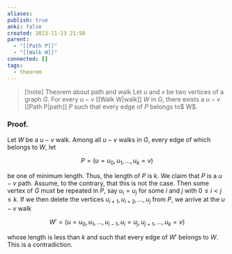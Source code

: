```yaml
---
aliases: 
publish: true
anki: false
created: 2023-11-23 21:58
parent:
  - "[[Path P]]"
  - "[[Walk W]]"
connected: []
tags:
  - theorem
---
```


> [!note] Theorem about path and walk
Let ${} u$ and $v$ be two vertices of a graph $G$. For every $u − v {}$ [[Walk W|walk]]  ${} W$ in $G,$ there exists a $u−v {}$ [[Path P|path]] ${} P$ such that every edge of $P$ belongs to$ W$.

### Proof. 
Let ${} W$ be a $u - v$ walk. Among all $u - v$ walks in $G$, every edge of which belongs to $W$, let

$$ P = (u = u_0, u_1, ..., u_k = v) $$

be one of minimum length. Thus, the length of $P$ is $k$. We claim that $P$ is a $u - v$ path. Assume, to the contrary, that this is not the case. Then some vertex of $G$ must be repeated in $P$, say $u_i = u_j$ for some $i$ and $j$ with $0 \leq i < j \leq k$. If we then delete the vertices $u_{i+1}, u_{i+2}, ..., u_j$ from $P$, we arrive at the $u - v$ walk

$$ W' = (u = u_0, u_1, ..., u_{i-1}, u_i = u_j, u_{j+1}, ..., u_k = v) $$

whose length is less than $k$ and such that every edge of $W'$ belongs to $W$. This is a contradiction.














